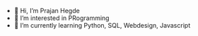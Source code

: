 - 👋 Hi, I’m Prajan Hegde
- 👀 I’m interested in PRogramming
- 🌱 I’m currently learning Python, SQL, Webdesign, Javascript


<!---
Prajan-debug/Prajan-debug is a ✨ special ✨ repository because its `README.md` (this file) appears on your GitHub profile.
You can click the Preview link to take a look at your changes.
--->

